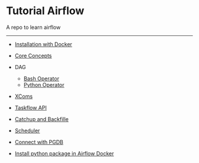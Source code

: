 # Tutorial Airflow

A repo to learn airflow

---

- [Installation with Docker](./doc/installation/installation.md)
- [Core Concepts](./doc/fundamental/fundamental.md)

- DAG

  - [Bash Operator](./doc/dag/bashoperator/bashoperator.md)
  - [Python Operator](./doc/dag/python_operator/python_operator.md)

- [XComs](./doc/xcom/xcom.md)
- [Taskflow API](./doc/taskflow_api/taskflow_api.md)
- [Catchup and Backfille](./doc/catchup/catchup.md)
- [Scheduler](./doc/scheduler/scheduler.md)
- [Connect with PGDB](./doc/pgdb/pgdb.md)
- [Install python package in Airflow Docker](./doc/package/package.md)
